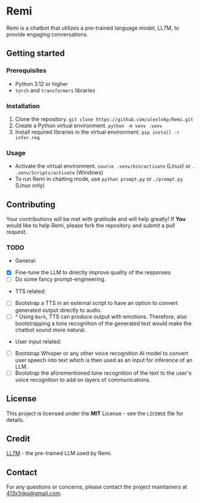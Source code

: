 # Remi

Remi is a chatbot that utilizes a pre-trained language model, LL7M, to provide engaging conversations.

## Getting started

### Prerequisites

- Python 3.12 or higher
- `torch` and `transformers` libraries

### Installation

1. Clone the repository. `git clone https://github.com/alexlnkp/Remi.git`
2. Create a Python virtual environment. `python -m venv .venv`
3. Install required libraries in the virtual environment. `pip install -r infer.req`

### Usage

- Activate the virtual environment. `source .venv/bin/activate` (Linux) or `. .venv/Scripts/activate` (Windows)
- To run Remi in chatting mode, use `python prompt.py` or `./prompt.py` (Linux only)

## Contributing

Your contributions will be met with gratitude and will help greatly! If **You** would like to help Remi, please fork the repository and submit a pull request.

### TODO

- General:
- [x] Fine-tune the LLM to directly improve quality of the responses
- [ ] Do some fancy prompt-engineering.

- TTS related:
- [ ] Bootstrap a TTS in an external script to have an option to convert generated output directly to audio.
- [ ] ^ Using `Bark`, TTS can produce output with emotions. Therefore, also bootstrapping a tone recognition of the generated text would make the chatbot sound more natural.

- User input related:
- [ ] Bootstrap Whisper or any other voice recognition AI model to convert user speech into text which is then used as an input for inference of an LLM.
- [ ] Bootstrap the aforementioned tone recognition of the text to the user's voice recognition to add on layers of communications.

## License

This project is licensed under the **MIT** License - see the `LICENSE` file for details.

## Credit

[LL7M](https://huggingface.co/JosephusCheung/LL7M) - the pre-trained LLM used by Remi.

## Contact

For any questions or concerns, please contact the project maintainers at [413x1nkp@gmail.com](mailto:413x1nkp@gmail.com).
